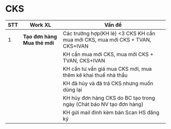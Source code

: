 # CKS
|STT| Work XL | Vấn đề |
|---|---------|--------|
|1|**Tạo đơn hàng Mua thẻ mới**| Các trường hợp(KH lẻ) <3 CKS KH cần mua mới CKS, mua mới CKS + TVAN, CKS+IVAN
|||KH cần mua mới CKS, mua mới CKS + TVAN, CKS+IVAN
|||KH cần tư vấn giá mua CKS mới, mua thêm kê khai thuế nhà thầu
|||KH đã hủy và đã trả CKS nhưng muốn dùng lại
|||KH hủy đơn hàng CKS do BC tạo trong ngày (Chát báo NV tạo đơn hàng)
|||KH gửi mail đính kèm bản Scan HS đăng ký 

